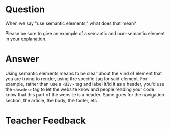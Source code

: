 # Question

When we say "use semantic elements," what does that mean?

Please be sure to give an example of a semantic and non-semantic element in your explanation.

# Answer
Using semantic elements means to be clear about the kind of element that you are trying to render, using the specific tag for said element. For example, rather than use a `<div>` tag and label it/id it as a header, you'd use the `<header>` tag to let the website know and people reading your code know that this part of the website is a header. Same goes for the navigation section, the article, the body, the footer, etc. 

# Teacher Feedback